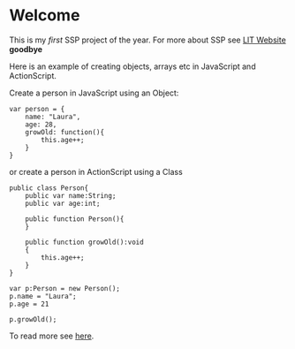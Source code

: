 # Welcome

This is my *first* SSP project of the year. For more about SSP see [LIT Website](http://www.lit.ie/) **goodbye**

Here is an example of creating objects, arrays etc in JavaScript and ActionScript.

Create a person in JavaScript using an Object:

```
var person = {
	name: "Laura",
	age: 28,
	growOld: function(){
		this.age++;
	}
}
```

or create a person in ActionScript using a Class
```
public class Person{
	public var name:String;
	public var age:int;

	public function Person(){
	}

	public function growOld():void
	{
		this.age++;
	}
} 

var p:Person = new Person();
p.name = "Laura";
p.age = 21

p.growOld();
```

To read more see [here](JSBasics.md).